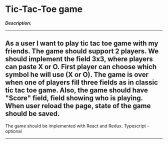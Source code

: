 
Tic-Tac-Toe game
=====================
***Description:***

---
As a user I want to play tic tac toe game with my friends.
The game should support 2 players.
We should implement the field 3x3, where players can paste X or O.
First player can choose which symbol he will use (X or O).
The game is over when one of players fill three fields as in classic tic tac toe game.
Also, the game should have "Score" field, field showing who is playing. When user reload the page, state of the game should be saved.
---
The game should be implemented with React and Redux. Typescript - optional

---
